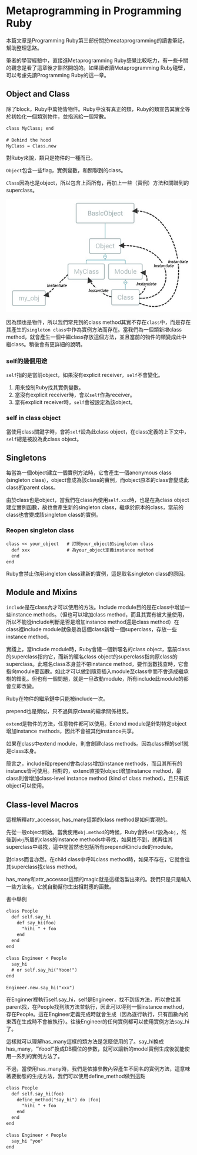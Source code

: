 

# Metaprogramming in Programming Ruby

本篇文章是Programming Ruby第三部份關於meataprogramming的讀書筆記，幫助整理思路。

筆者的學習經驗中，直接進Metaprogramming Ruby感覺比較吃力，有一些卡關的觀念是看了這章後才豁然開朗的。如果讀者讀Metaprogramming Ruby碰壁，可以考慮先讀Programming Ruby的這一章。

## Object and Class

除了block，Ruby中萬物皆物件。Ruby中沒有真正的類，Ruby的類宣告其實全等於初始化一個類別物件，並指派給一個常數。

```
class MyClass; end

# Behind the hood
MyClass = Class.new
```

對Ruby來說，類只是物件的一種而已。

`Object`包含一些flag，實例變數，和關聯到的class。

`Class`因為也是object，所以包含上面所有，再加上一些（實例）方法和關聯到的superclass。

![](../images/metaprogramming-ruby-1.jpg)

因為類也是物件，所以我們常見到的class method其實不存在`class`中，而是存在其產生的`singleton class`中作為實例方法而存在。當我們為一個類新增class method，就會產生一個中繼class存放這個方法，並且當前的物件的類變成此中繼class。稍後會有更詳細的說明。

### self的幾個用途

`self`指的是當前object，如果沒有explicit receiver，`self`不會變化。

1. 用來控制Ruby找其實例變數。
2. 當沒有explicit receiver時，會以`self`作為receiver。
3. 當有explicit receiver時，`self`會被設定為該object。

### self in class object

當使用class關鍵字時，會將`self`設為此class object，在class定義的上下文中，`self`總是被設為此class object。

## Singletons

每當為一個object建立一個實例方法時，它會產生一個anonymous class (singleton class)，object會成為該class的實例，而object原本的class會變成此class的parent class。

由於class也是object，當我們在class內使用`self.xxx`時，也是在為class object建立實例函數，故也會產生新的singleton class，繼承於原本的class，當前的class也會變成該singleton class的實例。

### Reopen singleton class
```
class << your_object   # 打開your_object的singleton class
  def xxx              # 為your_object定義instance method
  end
end
```
Ruby會禁止你用singleton class建新的實例，這是取名singleton class的原因。

## Module and Mixins

`include`是在class內才可以使用的方法。Include module目的是在class中增加一些instance methods。（但也可以增加class method，而且其實有被大量使用，所以不能從include判斷是否是增加instance method還是class method）在class裡include module就像是為這個class新增一個superclass，存放一些instance method。

實踐上，當include module時，Ruby會建一個新暱名的class object，當前class的superclass指向它，而新的暱名class object的superclass指向原class的superclass。此暱名class本身並不帶instance method，要作函數找查時，它會指向module要函數。如此才可以做到隨意插入module至class中而不會造成繼承樹的錯亂。但也有一個問題，就是一旦改動module，所有include此module的都會立即改變。

Ruby在物件的繼承鏈中只能被include一次。

prepend也是類似，只不過與原class的繼承關係相反。

`extend`是物件的方法，任意物件都可以使用。Extend module是針對特定object增加instance methods，因此不會被其他instance共享。

如果在class中extend module，則會創建class methods。因為class裡的self就是class本身。

簡言之，include和prepend會為class增加instance methods，而且其所有的instance皆可使用。相對的，extend直接對object增加instance method，最class則會增加class-level instance method (kind of class method)，且只有該object可以使用。

## Class-level Macros

這裡解釋attr_accessor, has_many這類的class method是如何實現的。

先從一般object開始。當我使用`obj.method`的時候，Ruby會將`self`設為`obj`，然後到`obj`所屬的class的instance methods中尋找，如果找不到，就再往其superclass中尋找，這中間當然也包括所有prepend和include的module。

對class而言亦然。在child class中呼叫class method時，如果不存在，它就會往其superclass找class method。

has_many和attr_accessor這類的magic就是這樣泡製出來的。我們只是只是輸入一些方法名，它就自動幫你生出相對應的函數。

書中舉例

```
class People
  def self.say_hi
    def say_hi(foo)
      "hihi " + foo
    end
  end
end

class Engineer < People
  say_hi
  # or self.say_hi("Yooo!")
end

Engineer.new.say_hi("xxx")
```

在Enginner裡執行self.say_hi，self是Engineer，找不到該方法，所以會往其parent找，在People找到該方法並執行，因此可以得到一個instance method，存在People。這在Engineer定義完成時就會生成（因為逐行執行，只有函數內的東西在生成時不會被執行）。往後Engineer的任何實例都可以使用實例方法say_hi了。

這樣就可以理解has_many這樣的類方法是怎麼使用的了。say_hi換成has_many，"Yooo!"換成DB欄位的參數，就可以讓新的model實例生成後就能使用一系列的實例方法了。

不過，當使用has_many時，我們是依據參數內容產生不同名的實例方法，這意味著要動態的生成方法，我們可以使用define_method做到這點

```
class People
  def self.say_hi(foo)
    define_method("say_hi") do |foo|
      "hihi " + foo
    end
  end
end

class Engineer < People
  say_hi "yoo"
end
```

